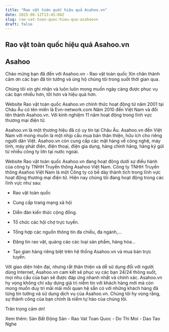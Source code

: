 ```yaml
---
title: "Rao vặt toàn quốc hiệu quả Asahoo.vn"
date: 2025-06-12T13:45:04Z
slug: rao-vat-toan-quoc-hieu-qua-asahoovn
draft: false
---
```


## Rao vặt toàn quốc hiệu quả Asahoo.vn

## Asahoo

Chào mừng bạn đã đến với Asahoo.vn  - Rao vặt toàn quốc 
Xin chân thành cảm ơn các bạn đã tin tưởng và ủng hộ chúng tôi trong suốt thời gian qua.
 
Chúng tôi xin ghi nhận và luôn luôn mong muốn ngày càng được phục vụ các bạn nhiều hơn, tốt hơn và hiệu quả hơn. 
 
Website Rao vặt toàn quốc Asahoo.vn chính thức hoạt động từ năm 2001 tại Châu Âu có tên miền là Evn-network.com Năm 2010 đến Việt Nam và đổi tên thành Asahoo.vn. Với kinh nghiệm 11 năm hoạt động trong lĩnh vực thương mại điện tử.
 
Asahoo.vn là một thương hiệu đã có uy tín tại Châu Âu. Asahoo.vn đến Việt Nam với mong muốn là một nhịp cầu mua bán thân thiện, hữu ích cho riêng người dân Việt. Asahoo.vn còn cung cấp các mặt hàng về công nghệ, máy tính, máy phát điện, điện thoại, điện gia dụng, hàng chính hãng, hàng ký gửi từ nhiều công ty lớn tại nước ngoài. 
 
Website Rao vặt toàn quốc Asahoo.vn đang hoạt động dưới sự điều hành của công ty TNHH Truyền thông Asahoo Việt Nam.
Công ty TNHH Truyền thông Asahoo Việt Nam là một Công ty có bề dày thành
tích trong lĩnh vực hoạt động thương mại điện tử. Hiện nay chúng tôi đang hoạt động trong các lĩnh vực như sau:
 
- Rao vặt toàn quốc
 
- Cung cấp trang mạng xã hội 
 
- Diễn đàn kiến thức cộng đồng. 
 
- Tổ chức các hội chợ trực tuyến. 
 
- Tổng hợp các nguồn thông tin đa chiều, đa ngành,… 
 
- Đăng tin rao vặt, quảng cáo các loại sản phẩm, hàng hóa…
 
- Tạo gian hàng riêng biệt trên hệ thống Asahoo.vn và mua bán trực tuyến. 
 
Với giao diện hiện đại, nhưng rất thân thiện và dễ sử dụng đối với người dùng Internet, Asahoo.vn cam kết sẽ phục vụ các bạn 24/24 thông suốt, mọi nhu cầu của bạn sẽ được đáp ứng nhanh nhất và chính xác. Asahoo.vn hy vọng không chỉ xây dựng giá trị niềm tin với khách hàng mới mà còn mong muốn duy trì mãi mãi mối quan hệ sẵn có với những khách hàng đã từng tin tưởng và sử dụng dịch vụ của Asahoo.vn. 
Chúng tôi hy vọng rằng, sự thành công của bạn chính là niềm tự hào của chúng tôi.
 
Trân trọng cảm ơn!
 
Xem thêm: Sàn Bất Động Sản - Rao Vat Toan Quoc - Do Thi Moi - Dao Tao Nghe